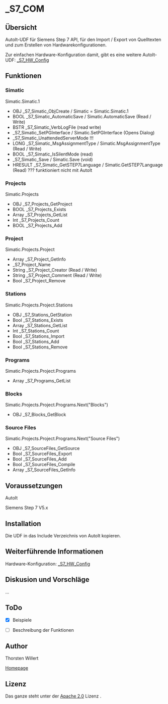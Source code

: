 # _S7_COM

## Übersicht

AutoIt-UDF für Siemens Step 7 API, für den Import / Export von Quelltexten und zum Erstellen von Hardwarekonfigurationen.

Zur einfachen Hardware-Konfiguration damit, gibt es eine weitere AutoIt-UDF:
[_S7_HW_Config](https://github.com/THWillert/_S7_HW_Config)

## Funktionen

### Simatic
Simatic.Simatic.1
-	OBJ 	_S7_Simatic_ObjCreate / Simatic = Simatic.Simatic.1
-	BOOL 	_S7_Simatic_AutomaticSave / Simatic.AutomaticSave (Read / Write)
-	BSTR 	_S7_Simatic_VerbLogFile (read write)
-	_S7_Simatic_SetPGInterface / Simatic.SetPGInterface (Opens Dialog)
-	_S7_Simatic_UnattendedServerMode !!!
-	LONG 	_S7_Simatic_MsgAssignmentType / Simatic.MsgAssignmentType (Read / Write)
-	BOOL 	_S7_Simatic_IsSilentMode (read)
-	_S7_Simatic_Save / Simatic.Save (void)
-	HRESULT _S7_Simatic_GetSTEP7Language / Simatic.GetSTEP7Language (Read) ??? funktioniert nicht mit AutoIt

### Projects
Simatic.Projects
-	OBJ 	_S7_Projects_GetProject
-	BOOL 	_S7_Projects_Exists
-	Array 	_S7_Projects_GetList
-	Int 	_S7_Projects_Count
-	BOOL 	_S7_Projects_Add

### Project
Simatic.Projects.Project
-	Array 	_S7_Project_GetInfo
-	_S7_Project_Name
-	String	_S7_Project_Creator (Read / Write)
-	String	_S7_Project_Comment (Read / Write)
-	Bool 	_S7_Project_Remove

### Stations
Simatic.Projects.Project.Stations
-	OBJ 	_S7_Stations_GetStation
-	Bool	_S7_Stations_Exists
-	Array	_S7_Stations_GetList
-	Int	_S7_Stations_Count
-	Bool	_S7_Stations_Import
-	Bool	_S7_Stations_Add
- Bool	_S7_Stations_Remove

### Programs
Simatic.Projects.Project.Programs
-	Array 	_S7_Programs_GetList

### Blocks
Simatic.Projects.Project.Programs.Next("Blocks")
-	OBJ	_S7_Blocks_GetBlock

### Source Files
Simatic.Projects.Project.Programs.Next("Source Files")
-	OBJ	_S7_SourceFiles_GetSource
-	Bool	_S7_SourceFiles_Export
-	Bool	_S7_SourceFiles_Add
-	Bool	_S7_SourceFiles_Compile
-	Array	_S7_SourceFiles_GetInfo


## Voraussetzungen

AutoIt

Siemens Step 7 V5.x


## Installation

Die UDF in das Include Verzeichnis von AutoIt kopieren.


## Weiterführende Informationen

Hardware-Konfiguration: [_S7_HW_Config](https://github.com/THWillert/_S7_HW_Config)


## Diskusion und Vorschläge

...

## ToDo

- [X] Beispiele
- [ ] Beschreibung der Funktionen


## Author
Thorsten Willert

[Homepage](https://www.thorsten-willert.de/software/autoit/autoit-udfs/s7-com)


## Lizenz
Das ganze steht unter der [Apache 2.0](https://github.com/THWillert/HomeMatic_CSS/blob/master/LICENSE) Lizenz
.
